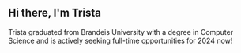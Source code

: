 ## Hi there, I'm Trista

Trista graduated from Brandeis University with a degree in Computer Science and is actively seeking full-time opportunities for 2024 now!

